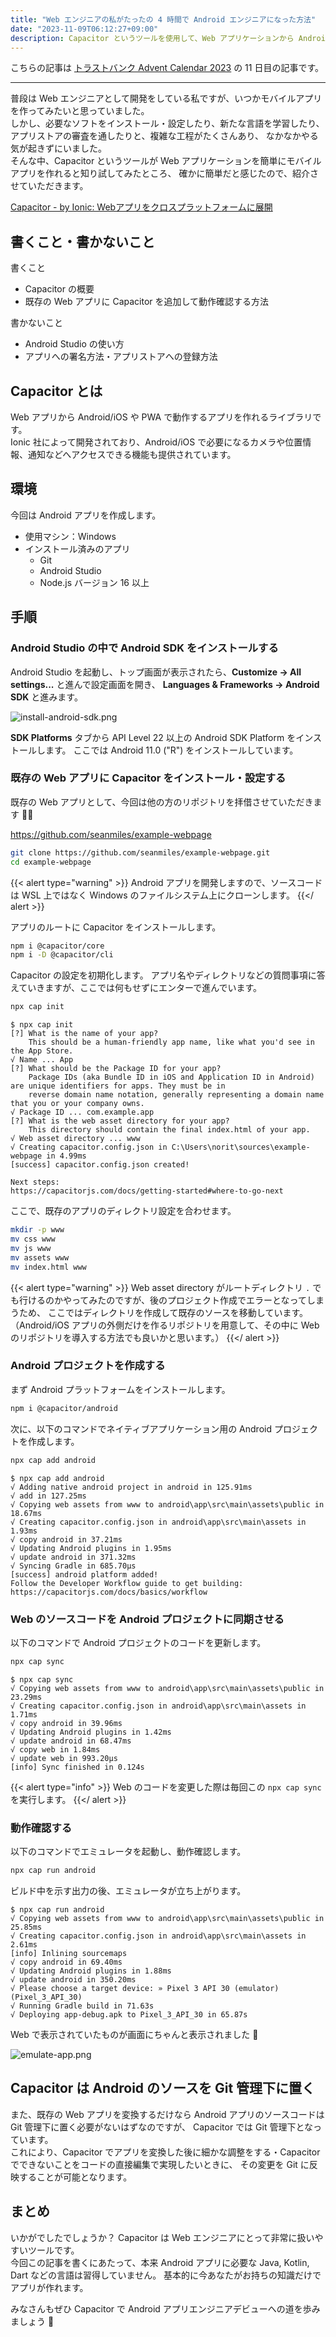 ```yaml
---
title: "Web エンジニアの私がたったの 4 時間で Android エンジニアになった方法"
date: "2023-11-09T06:12:27+09:00"
description: Capacitor というツールを使用して、Web アプリケーションから Android/iOS アプリを作成することができます。
---
```


こちらの記事は [トラストバンク Advent Calendar 2023](https://qiita.com/advent-calendar/2023/trustbank)
の 11 日目の記事です。

---

普段は Web エンジニアとして開発をしている私ですが、いつかモバイルアプリを作ってみたいと思っていました。  
しかし、必要なソフトをインストール・設定したり、新たな言語を学習したり、アプリストアの審査を通したりと、複雑な工程がたくさんあり、
なかなかやる気が起きずにいました。  
そんな中、Capacitor というツールが Web アプリケーションを簡単にモバイルアプリを作れると知り試してみたところ、
確かに簡単だと感じたので、紹介させていただきます。

[Capacitor - by Ionic: Webアプリをクロスプラットフォームに展開](https://capacitorjs.jp/)

## 書くこと・書かないこと

書くこと

- Capacitor の概要
- 既存の Web アプリに Capacitor を追加して動作確認する方法

書かないこと

- Android Studio の使い方
- アプリへの署名方法・アプリストアへの登録方法

## Capacitor とは

Web アプリから Android/iOS や PWA で動作するアプリを作れるライブラリです。  
Ionic 社によって開発されており、Android/iOS で必要になるカメラや位置情報、通知などへアクセスできる機能も提供されています。

## 環境

今回は Android アプリを作成します。

- 使用マシン：Windows
- インストール済みのアプリ
  - Git
  - Android Studio
  - Node.js バージョン 16 以上

## 手順

### Android Studio の中で Android SDK をインストールする

Android Studio を起動し、トップ画面が表示されたら、**Customize -> All settings...** と進んで設定画面を開き、
**Languages & Frameworks -> Android SDK** と進みます。

![install-android-sdk.png](install-android-sdk.png)

**SDK Platforms** タブから API Level 22 以上の Android SDK Platform をインストールします。
ここでは Android 11.0 ("R") をインストールしています。

### 既存の Web アプリに Capacitor をインストール・設定する

既存の Web アプリとして、今回は他の方のリポジトリを拝借させていただきます :bowing_man:

https://github.com/seanmiles/example-webpage

```bash
git clone https://github.com/seanmiles/example-webpage.git
cd example-webpage
```

{{< alert type="warning" >}}
Android アプリを開発しますので、ソースコードは WSL 上ではなく Windows のファイルシステム上にクローンします。
{{</ alert >}}

アプリのルートに Capacitor をインストールします。

```bash
npm i @capacitor/core
npm i -D @capacitor/cli
```

Capacitor の設定を初期化します。
アプリ名やディレクトリなどの質問事項に答えていきますが、ここでは何もせずにエンターで進んでいます。

```bash
npx cap init
```

```text
$ npx cap init
[?] What is the name of your app?
    This should be a human-friendly app name, like what you'd see in the App Store.
√ Name ... App
[?] What should be the Package ID for your app?
    Package IDs (aka Bundle ID in iOS and Application ID in Android) are unique identifiers for apps. They must be in
    reverse domain name notation, generally representing a domain name that you or your company owns.
√ Package ID ... com.example.app
[?] What is the web asset directory for your app?
    This directory should contain the final index.html of your app.
√ Web asset directory ... www
√ Creating capacitor.config.json in C:\Users\norit\sources\example-webpage in 4.99ms
[success] capacitor.config.json created!

Next steps:
https://capacitorjs.com/docs/getting-started#where-to-go-next
```

ここで、既存のアプリのディレクトリ設定を合わせます。

```bash
mkdir -p www
mv css www
mv js www
mv assets www
mv index.html www
```

{{< alert type="warning" >}}
Web asset directory がルートディレクトリ `.` でも行けるのかやってみたのですが、後のプロジェクト作成でエラーとなってしまうため、
ここではディレクトリを作成して既存のソースを移動しています。  
（Android/iOS アプリの外側だけを作るリポジトリを用意して、その中に Web のリポジトリを導入する方法でも良いかと思います。）
{{</ alert >}}

### Android プロジェクトを作成する

まず Android プラットフォームをインストールします。

```bash
npm i @capacitor/android
```

次に、以下のコマンドでネイティブアプリケーション用の Android プロジェクトを作成します。

```bash
npx cap add android
```

```text
$ npx cap add android
√ Adding native android project in android in 125.91ms
√ add in 127.25ms
√ Copying web assets from www to android\app\src\main\assets\public in 18.67ms
√ Creating capacitor.config.json in android\app\src\main\assets in 1.93ms
√ copy android in 37.21ms
√ Updating Android plugins in 1.95ms
√ update android in 371.32ms
√ Syncing Gradle in 685.70μs
[success] android platform added!
Follow the Developer Workflow guide to get building:
https://capacitorjs.com/docs/basics/workflow
```

### Web のソースコードを Android プロジェクトに同期させる

以下のコマンドで Android プロジェクトのコードを更新します。

```bash
npx cap sync
```

```text
$ npx cap sync
√ Copying web assets from www to android\app\src\main\assets\public in 23.29ms
√ Creating capacitor.config.json in android\app\src\main\assets in 1.71ms
√ copy android in 39.96ms
√ Updating Android plugins in 1.42ms
√ update android in 68.47ms
√ copy web in 1.84ms
√ update web in 993.20μs
[info] Sync finished in 0.124s
```

{{< alert type="info" >}}
Web のコードを変更した際は毎回この `npx cap sync` を実行します。
{{</ alert >}}

### 動作確認する

以下のコマンドでエミュレータを起動し、動作確認します。

```bash
npx cap run android
```

ビルド中を示す出力の後、エミュレータが立ち上がります。

```text
$ npx cap run android
√ Copying web assets from www to android\app\src\main\assets\public in 25.85ms
√ Creating capacitor.config.json in android\app\src\main\assets in 2.61ms
[info] Inlining sourcemaps
√ copy android in 69.40ms
√ Updating Android plugins in 1.88ms
√ update android in 350.20ms
√ Please choose a target device: » Pixel 3 API 30 (emulator) (Pixel_3_API_30)
√ Running Gradle build in 71.63s
√ Deploying app-debug.apk to Pixel_3_API_30 in 65.87s
```

Web で表示されていたものが画面にちゃんと表示されました :tada:

![emulate-app.png](emulate-app.png)

## Capacitor は Android のソースを Git 管理下に置く

また、既存の Web アプリを変換するだけなら Android アプリのソースコードは Git 管理下に置く必要がないはずなのですが、
Capacitor では Git 管理下となっています。  
これにより、Capacitor でアプリを変換した後に細かな調整をする・Capacitor でできないことをコードの直接編集で実現したいときに、
その変更を Git に反映することが可能となります。

## まとめ

いかがでしたでしょうか？ Capacitor は Web エンジニアにとって非常に扱いやすいツールです。  
今回この記事を書くにあたって、本来 Android アプリに必要な Java, Kotlin, Dart などの言語は習得していません。
基本的に今あなたがお持ちの知識だけでアプリが作れます。

みなさんもぜひ Capacitor で Android アプリエンジニアデビューへの道を歩みましょう :smiling_face_with_three_hearts:
